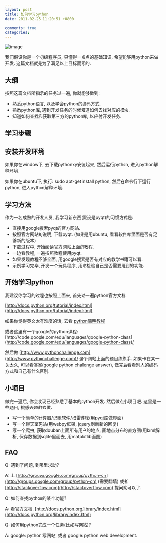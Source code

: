```yaml
---
layout: post
title: 如何学习python
date: 2011-02-25 11:20:51 +0800

comments: true
categories: 
---
```


![image](http://images.amazon.com/images/P/0596002815.01.LZZZZZZZ.jpg)

我们假设你是一个初级程序员, 只懂得一点点的基础知识,
希望能够用python来做开发. 这篇文档就是为了满足以上目标而写的.

大纲
------------------------------

按照这篇文档所指示的任务过一遍, 你就能够做到:

-   熟悉python语言, 以及学会python的编码方式.
-   熟悉python库, 遇到开发任务的时候知道如何去找对应的模块.
-   知道如何查找和获取第三方的python库, 以应付开发任务.

学习步骤
------------------------------

安装开发环境
------------

如果你在window下, 去下载pythonxy安装起来, 然后运行python,
进入python解释环境.

如果你在ubuntu下, 执行: sudo apt-get install python,
然后在命令行下运行python, 进入python解释环境.

学习方法
--------

作为一名成熟的开发人员, 我学习新东西(假设是pyqt)的习惯方式是:

-   直接用google搜索pyqt的官方网站.
-   按照官方网站的说明, 下载pyqt. (如果是用ubuntu,
    看看软件库里面是否有足够新的版本)
-   下载过程中, 开始阅读官方网站上面的教程.
-   一边看教程, 一遍按照教程使用pyqt.
-   如果发现教程不够全面, 用google搜索是否有对应的教学书籍可以看.
-   示例学习完毕, 开发一个玩具程序, 用来检验自己是否需要用到的功能.

开始学习python
--------------

我建议你学习的过程也按照上面来, 首先过一遍python官方文档:

[http://docs.python.org/tutorial/index.html](http://docs.python.org/tutorial/index.html)

如果你觉得英文太有难度的话, 去看
[python简明教程](http://sebug.net/paper/python/)

或者这里有一个google的python课程:
[http://code.google.com/edu/languages/google-python-class](http://code.google.com/edu/languages/google-python-class)/

然后做 [http://www.pythonchallenge.com](http://www.pythonchallenge.com)/
这个网站上面的题目练练手. 如果卡在某一关太久, 可以看答案(google python
challenge answer), 做完后看看别人的编码方式和自己有什么区别.

小项目
------

做完一遍后, 你会发现已经熟悉了基本的python开发. 然后做点小项目吧.
这里是一些题目, 挑感兴趣的去做.

-   写一个简单的计算器/记账软件/扫雷游戏(用pyqt库做界面)
-   写一个聊天室网站(用webpy框架, jquery刷新新的回复)
-   写一个爬虫, 获取douban上面所有用户的地点,
    画地点分布的直方图(用lxml解析, 保存数据到sqlite里面去,
    用matplotlib画图)

FAQ
---

Q: 遇到了问题, 到哪里求助?

A: 上
[http://groups.google.com/group/python-cn](http://groups.google.com/group/python-cn)
(需要翻墙) 或者 [http://stackoverflow.com](http://stackoverflow.com)
提问就可以了.

Q: 如何查找python的某个功能?

A: 看官方文档.
[http://docs.python.org/library/index.html](http://docs.python.org/library/index.html)

Q: 如何用python完成一个任务(比如写网站)?

A: google: python 写网站, 或者 google: python web development.